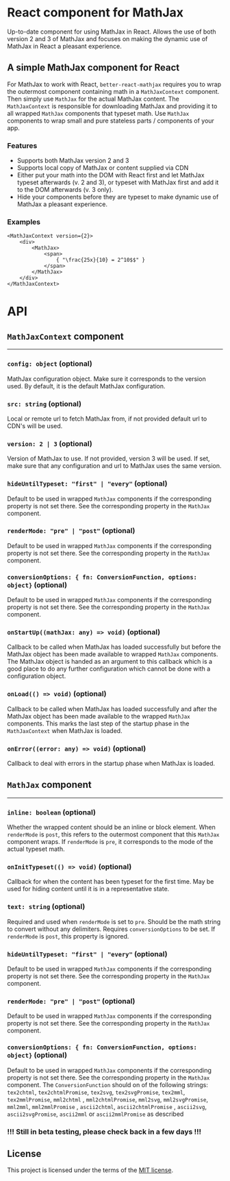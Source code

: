 
# React component for MathJax #

Up-to-date component for using MathJax in React. Allows the use of both version 2 and 3 of MathJax and focuses on making
the dynamic use of MathJax in React a pleasant experience.

## A simple MathJax component for React ##

For MathJax to work with React, `better-react-mathjax` requires you to wrap the outermost component containing math
in a `MathJaxContext` component. Then simply use `MathJax` for the actual MathJax content. The `MathJaxContext` is responsible 
for downloading MathJax and providing it to all wrapped `MathJax` components that typeset math. Use `MathJax` components
to wrap small and pure stateless parts / components of your app. 

### Features ###

* Supports both MathJax version 2 and 3
* Supports local copy of MathJax or content supplied via CDN
* Either put your math into the DOM with React first and let MathJax typeset afterwards (v. 2 and 3), or typeset with MathJax 
  first and add it to the DOM afterwards (v. 3 only).
* Hide your components before they are typeset to make dynamic use of MathJax a pleasant experience.

### Examples ###

    <MathJaxContext version={2}>
        <div>
            <MathJax>
                <span>
                    { "\frac{25x}{10} = 2^10$$" }
                </span>
            </MathJax>
        </div>
    </MathJaxContext>

# API #

## `MathJaxContext` component ##

---

### `config: object` (optional) ###
MathJax configuration object. Make sure it corresponds to the version used. By default, it is the default
MathJax configuration.

### `src: string` (optional) ###
Local or remote url to fetch MathJax from, if not provided default url to CDN's will be used.

### `version: 2 | 3` (optional) ### 
Version of MathJax to use. If not provided, version 3 will be used. If set, make sure that
any configuration and url to MathJax uses the same version.
  
### `hideUntilTypeset: "first" | "every"` (optional) ###
Default to be used in wrapped `MathJax` components if the corresponding property is not set there.
See the corresponding property in the `MathJax` component.

### `renderMode: "pre" | "post"` (optional) ###
Default to be used in wrapped `MathJax` components if the corresponding property is not set there.
See the corresponding property in the `MathJax` component.

### `conversionOptions: { fn: ConversionFunction, options: object}` (optional) ###
Default to be used in wrapped `MathJax` components if the corresponding property is not set there.
See the corresponding property in the `MathJax` component.

### `onStartUp((mathJax: any) => void)` (optional) ###
Callback to be called when MathJax has loaded successfully but before the MathJax object has been made available
to wrapped `MathJax` components. The MathJax object is handed as an argument to this callback which is a good place
to do any further configuration which cannot be done with a configuration object.

### `onLoad(() => void)` (optional) ###
Callback to be called when MathJax has loaded successfully and after the MathJax object has been made
available to the wrapped `MathJax` components. This marks the last step of the startup phase in the
`MathJaxContext` when MathJax is loaded.

### `onError((error: any) => void)` (optional) ###
Callback to deal with errors in the startup phase when MathJax is loaded.


## `MathJax` component ##

---

### `inline: boolean` (optional) ###
Whether the wrapped content should be an inline or block element. When `renderMode` is `post`, this refers to the outermost
component that this `MathJax` component wraps. If `renderMode` is `pre`, it corresponds to the mode of the
actual typeset math.

### `onInitTypeset(() => void)` (optional) ###
Callback for when the content has been typeset for the first time. May be used for hiding content until it is in a representative
state.

### `text: string` (optional) ###
Required and used when `renderMode` is set to `pre`. Should be the math string to convert without any delimiters. Requires
`conversionOptions` to be set. If `renderMode` is `post`, this property is ignored.

### `hideUntilTypeset: "first" | "every"` (optional) ###
Default to be used in wrapped `MathJax` components if the corresponding property is not set there.
See the corresponding property in the `MathJax` component.

### `renderMode: "pre" | "post"` (optional) ###
Default to be used in wrapped `MathJax` components if the corresponding property is not set there.
See the corresponding property in the `MathJax` component.

### `conversionOptions: { fn: ConversionFunction, options: object}` (optional) ###
Default to be used in wrapped `MathJax` components if the corresponding property is not set there.
See the corresponding property in the `MathJax` component. The `ConversionFunction` should on of the following
strings: `tex2chtml`, `tex2chtmlPromise`, `tex2svg`, `tex2svgPromise`, `tex2mml`, `tex2mmlPromise`, `mml2chtml`
, `mml2chtmlPromise`, `mml2svg`, `mml2svgPromise`, `mml2mml`, `mml2mmlPromise` , `ascii2chtml`, `ascii2chtmlPromise`
, `ascii2svg`, `ascii2svgPromise`, `ascii2mml`  or `ascii2mmlPromise` as described
### !!! Still in beta testing, please check back in a few days !!! ###

## License

This project is licensed under the terms of the
[MIT license](/LICENSE).
